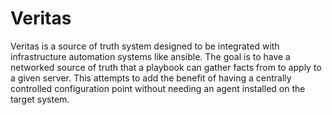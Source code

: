 # Veritas

Veritas is a source of truth system designed to be integrated with infrastructure automation systems like ansible. The goal is to have a networked source of truth that a playbook can gather facts from to apply to a given server. This attempts to add the benefit of having a centrally controlled configuration point without needing an agent installed on the target system.
